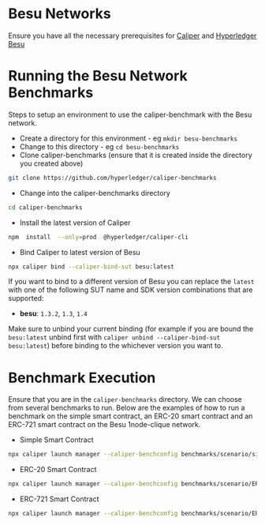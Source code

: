# Besu Networks
Ensure you have all the necessary prerequisites for [Caliper](https://github.com/hyperledger/caliper/) and [Hyperledger Besu](https://besu.hyperledger.org/stable/private-networks/get-started/install)

# Running the Besu Network Benchmarks
Steps to setup an environment to use the caliper-benchmark with the Besu network.
 - Create a directory for this environment - eg `mkdir besu-benchmarks`
 - Change to this directory - eg `cd besu-benchmarks`
 - Clone caliper-benchmarks (ensure that it is created inside the directory you created above)
 ```bash
 git clone https://github.com/hyperledger/caliper-benchmarks
 ```
 - Change into the caliper-benchmarks directory
 ```bash
 cd caliper-benchmarks
 ```
- Install the latest version of Caliper
```bash
npm  install  --only=prod  @hyperledger/caliper-cli
```
- Bind Caliper to latest version of Besu
```bash
npx caliper bind --caliper-bind-sut besu:latest
```
If you want to bind to a different version of Besu you can replace the `latest` with one of the following SUT name and SDK version combinations that are supported:

-   **besu**:  `1.3.2`,  `1.3`,  `1.4`

Make sure to unbind your current binding (for example if you are bound the `besu:latest` unbind first with `caliper unbind --caliper-bind-sut besu:latest`) before binding to the whichever version you want to.

# Benchmark Execution
Ensure that you are in the `caliper-benchmarks` directory. We can choose from several benchmarks to run. 
Below are the examples of how to run a benchmark on the simple smart contract, an ERC-20 smart contract and an ERC-721 smart contract on the Besu 1node-clique network.

- Simple Smart Contract 
 ```bash
npx caliper launch manager --caliper-benchconfig benchmarks/scenario/simple/config.yaml --caliper-networkconfig networks/besu/1node-clique/networkconfig.json --caliper-workspace .
```

- ERC-20 Smart Contract
```bash
npx caliper launch manager --caliper-benchconfig benchmarks/scenario/ERC-20/config.yaml --caliper-networkconfig networks/besu/1node-clique/erc20networkconfig.json --caliper-workspace .
```

- ERC-721 Smart Contract
```bash
npx caliper launch manager --caliper-benchconfig benchmarks/scenario/ERC-721/config.yaml --caliper-networkconfig networks/besu/1node-clique/erc721networkconfig.json --caliper-workspace .
```